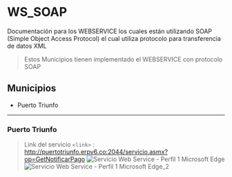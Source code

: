 # WS_SOAP
Documentación para los WEBSERVICE  los cuales están utilizando SOAP (Simple Object Access Protocol) el cual utiliza protocolo para transferencia de datos XML
>  Estos Municipios tienen implementado el WEBSERVICE con protocolo SOAP 

## Municipios
- Puerto Triunfo
---

### Puerto Triunfo
> Link del servicio
> `<link>` : <http://puertotriunfo.erpv6.co:2044/servicio.asmx?op=GetNotificarPago>
> ![Servicio Web Service - Perfil 1 Microsoft Edge](https://user-images.githubusercontent.com/81387930/112647792-df32b880-8e16-11eb-9625-2439c3e2eb4e.jpg)
> ![Servicio Web Service - Perfil 1 Microsoft Edge_2](https://user-images.githubusercontent.com/81387930/112648534-a1825f80-8e17-11eb-9b39-93a67fa36079.jpg)

